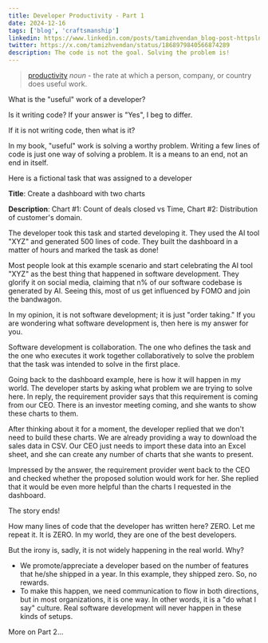 ```yaml
---
title: Developer Productivity - Part 1 
date: 2024-12-16
tags: ['blog', 'craftsmanship']
linkedin: https://www.linkedin.com/posts/tamizhvendan_blog-post-httpslnkdingfb2kzqe-activity-7274615089553424384-VU1H
twitter: https://x.com/tamizhvendan/status/1868979840566874289
description: The code is not the goal. Solving the problem is!
---
```


> [productivity](https://dictionary.cambridge.org/dictionary/english/productivity) *noun* - the rate at which a person, company, or country does useful work.

What is the "useful" work of a developer? 

Is it writing code? If your answer is "Yes", I beg to differ. 

If it is not writing code, then what is it?

In my book, "useful" work is solving a worthy problem. Writing a few lines of code is just one way of solving a problem. It is a means to an end, not an end in itself.

Here is a fictional task that was assigned to a developer

**Title**: Create a dashboard with two charts

**Description**: Chart #1: Count of deals closed vs Time, Chart #2: Distribution of customer's domain. 

The developer took this task and started developing it. They used the AI tool "XYZ" and generated 500 lines of code. They built the dashboard in a matter of hours and marked the task as done!

Most people look at this example scenario and start celebrating the AI tool "XYZ" as the best thing that happened in software development. They glorify it on social media, claiming that n% of our software codebase is generated by AI. Seeing this, most of us get influenced by FOMO and join the bandwagon.

In my opinion, it is not software development; it is just "order taking." If you are wondering what software development is, then here is my answer for you.

Software development is collaboration. The one who defines the task and the one who executes it work together collaboratively to solve the problem that the task was intended to solve in the first place.  

Going back to the dashboard example, here is how it will happen in my world. The developer starts by asking what problem we are trying to solve here. In reply, the requirement provider says that this requirement is coming from our CEO. There is an investor meeting coming, and she wants to show these charts to them.

After thinking about it for a moment, the developer replied that we don't need to build these charts. We are already providing a way to download the sales data in CSV. Our CEO just needs to import these data into an Excel sheet, and she can create any number of charts that she wants to present.

Impressed by the answer, the requirement provider went back to the CEO and checked whether the proposed solution would work for her. She replied that it would be even more helpful than the charts I requested in the dashboard. 

The story ends!

How many lines of code that the developer has written here? ZERO. Let me repeat it. It is ZERO. In my world, they are one of the best developers.

But the irony is, sadly, it is not widely happening in the real world. Why?

* We promote/appreciate a developer based on the number of features that he/she shipped in a year. In this example, they shipped zero. So, no rewards. 
* To make this happen, we need communication to flow in both directions, but in most organizations, it is one way. In other words, it is a "do what I say" culture. Real software development will never happen in these kinds of setups.

More on Part 2... 